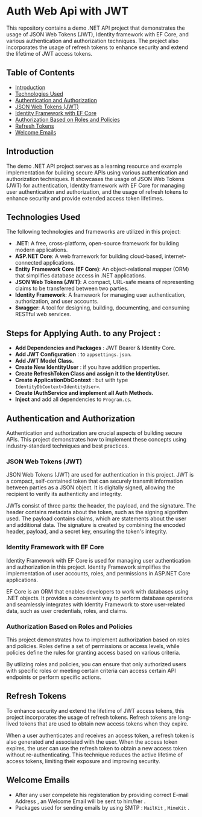 # Auth Web Api with JWT

This repository contains a demo .NET API project that demonstrates the usage of JSON Web Tokens (JWT), Identity framework with EF Core, and various authentication and authorization techniques. The project also incorporates the usage of refresh tokens to enhance security and extend the lifetime of JWT access tokens.

## Table of Contents

- [Introduction](#introduction)
- [Technologies Used](#technologies-used)
- [Authentication and Authorization](#authentication-and-authorization)
- [JSON Web Tokens (JWT)](#json-web-tokens-jwt)
- [Identity Framework with EF Core](#identity-framework-with-ef-core)
- [Authorization Based on Roles and Policies](#authorization-based-on-roles-and-policies)
- [Refresh Tokens](#refresh-tokens)
- [Welcome Emails](#welcome-emails)

## Introduction

The demo .NET API project serves as a learning resource and example implementation for building secure APIs using various authentication and authorization techniques. It showcases the usage of JSON Web Tokens (JWT) for authentication, Identity framework with EF Core for managing user authentication and authorization, and the usage of refresh tokens to enhance security and provide extended access token lifetimes.

## Technologies Used

The following technologies and frameworks are utilized in this project:

- **.NET**: A free, cross-platform, open-source framework for building modern applications.
- **ASP.NET Core**: A web framework for building cloud-based, internet-connected applications.
- **Entity Framework Core (EF Core)**: An object-relational mapper (ORM) that simplifies database access in .NET applications.
- **JSON Web Tokens (JWT)**: A compact, URL-safe means of representing claims to be transferred between two parties.
- **Identity Framework**: A framework for managing user authentication, authorization, and user accounts.
- **Swagger**: A tool for designing, building, documenting, and consuming RESTful web services.

## Steps for Applying Auth. to any Project : 
- **Add Dependencies and Packages** : JWT Bearer & Identity Core.
- **Add JWT Configuration** : to ```appsettings.json```.
- **Add JWT Model Class.**
- **Create New IdentityUser** : if you have addition properties.
- **Create RefreshToken Class and assign it to the IdentityUser.**
- **Create ApplicationDbContext** : but with type ```IdentityDbContext<IdentityUser>```.
- **Create IAuthService and implement all Auth Methods.**
- **Inject** and add all dependencies to ```Program.cs```.


 
## Authentication and Authorization

Authentication and authorization are crucial aspects of building secure APIs. This project demonstrates how to implement these concepts using industry-standard techniques and best practices.

### JSON Web Tokens (JWT)

JSON Web Tokens (JWT) are used for authentication in this project. JWT is a compact, self-contained token that can securely transmit information between parties as a JSON object. It is digitally signed, allowing the recipient to verify its authenticity and integrity.

JWTs consist of three parts: the header, the payload, and the signature. The header contains metadata about the token, such as the signing algorithm used. The payload contains claims, which are statements about the user and additional data. The signature is created by combining the encoded header, payload, and a secret key, ensuring the token's integrity.

### Identity Framework with EF Core

Identity Framework with EF Core is used for managing user authentication and authorization in this project. Identity Framework simplifies the implementation of user accounts, roles, and permissions in ASP.NET Core applications.

EF Core is an ORM that enables developers to work with databases using .NET objects. It provides a convenient way to perform database operations and seamlessly integrates with Identity Framework to store user-related data, such as user credentials, roles, and claims.

### Authorization Based on Roles and Policies

This project demonstrates how to implement authorization based on roles and policies. Roles define a set of permissions or access levels, while policies define the rules for granting access based on various criteria.

By utilizing roles and policies, you can ensure that only authorized users with specific roles or meeting certain criteria can access certain API endpoints or perform specific actions.

## Refresh Tokens

To enhance security and extend the lifetime of JWT access tokens, this project incorporates the usage of refresh tokens. Refresh tokens are long-lived tokens that are used to obtain new access tokens when they expire.

When a user authenticates and receives an access token, a refresh token is also generated and associated with the user. When the access token expires, the user can use the refresh token to obtain a new access token without re-authenticating. This technique reduces the active lifetime of access tokens, limiting their exposure and improving security.

## Welcome Emails
 - After any user compelete his registeration by providing correct E-mail Address , an Welcome Email will be sent to him/her .
 - Packages used for sending emails by using SMTP : `MailKit` , `MimeKit` .

